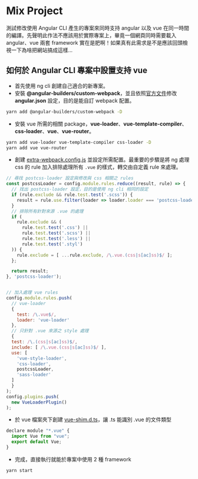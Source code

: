 # Mix Project

測試修改使用 Angular CLI 產生的專案來同時支持 angular 以及 vue 在同一時間的編譯。先聲明此作法不應該用於實際專案上，畢竟一個網頁同時需要載入 angular、vue 兩套 framework 實在是肥啊！如果真有此需求是不是應該回頭檢視一下為啥把網站搞成這樣...

## 如何於 Angular CLI 專案中設置支持 vue

- 首先使用 ng cli 創建自己適合的新專案。
- 安裝 **@angular-builders/custom-webpack**，並且依照[官方文件](https://github.com/just-jeb/angular-builders/tree/master/packages/custom-webpack)修改 **angular.json** 設定，目的是能自訂 webpack 配置。

```sh
yarn add @angular-builders/custom-webpack -D
```

- 安裝 vue 所需的相關 package，**vue-loader**、**vue-template-compiler**、**css-loader**、**vue**、**vue-router**。

```sh
yarn add vue-loader vue-template-compiler css-loader -D
yarn add vue vue-router
```

- 創建 [extra-webpack.config.js](extra-webpack.config.js) 並設定所需配置。最重要的步驟是將 ng 處理 css 的 rule 加入排除處理所有 `.vue` 的樣式，轉交由自定義 rule 來處理。
```js
// 尋找 postcss-loader 設定與修改與 css 相關之 rules
const postcssLoader = config.module.rules.reduce((result, rule) => {
  // 找出 postcss-loader 設定，目的是使用 ng cli 相同的設定
  if (rule.exclude && rule.test.test('.scss')) {
    result = rule.use.filter(loader => loader.loader === 'postcss-loader')[0];
  }
  // 排除所有針對來源 .vue 的處理
  if (
    rule.exclude && (
      rule.test.test('.css') ||
      rule.test.test('.scss') ||
      rule.test.test('.less') ||
      rule.test.test('.styl')
  )) {
    rule.exclude = [ ...rule.exclude, /\.vue.(css|s[ac]ss)$/ ];
  };

  return result;
}, 'postcss-loader');


// 加入處理 vue rules
config.module.rules.push(
  // vue-loader
  {
    test: /\.vue$/,
    loader: 'vue-loader'
  },
  // 只針對 .vue 來源之 style 處理
  {
  test: /\.(css|s[ac]ss)$/,
  include: [ /\.vue.(css|s[ac]ss)$/ ],
  use: [
    'vue-style-loader',
    'css-loader',
    postcssLoader,
    'sass-loader'
  ]
  }
);
config.plugins.push(
  new VueLoaderPlugin()
);
```

- 於 vue 檔案夾下創建 [vue-shim.d.ts](projects/app/src/vue/vue-shim.d.ts)，讓 .ts 能識別 .vue 的文件類型

```js
declare module "*.vue" {
  import Vue from "vue";
  export default Vue;
}
```

- 完成，直接執行就能於專案中使用 2 種 framework

```sh
yarn start
```
